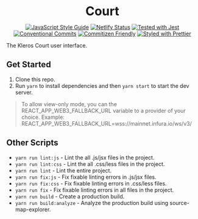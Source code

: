 <p align="center">
  <b style="font-size: 32px;">Court</b>
</p>

<p align="center">
  <a href="https://standardjs.com"><img src="https://img.shields.io/badge/code_style-standard-brightgreen.svg" alt="JavaScript Style Guide"></a>
  <a href="https://app.netlify.com/sites/kleros-court/deploys"><img src="https://api.netlify.com/api/v1/badges/9d473c79-3afe-4acd-8d2c-1715aea70357/deploy-status" alt="Netlify Status"></a>
  <a href="https://github.com/facebook/jest"><img src="https://img.shields.io/badge/tested_with-jest-99424f.svg" alt="Tested with Jest"></a>
  <a href="https://conventionalcommits.org"><img src="https://img.shields.io/badge/Conventional%20Commits-1.0.0-yellow.svg" alt="Conventional Commits"></a>
  <a href="http://commitizen.github.io/cz-cli/"><img src="https://img.shields.io/badge/commitizen-friendly-brightgreen.svg" alt="Commitizen Friendly"></a>
  <a href="https://github.com/prettier/prettier"><img src="https://img.shields.io/badge/styled_with-prettier-ff69b4.svg" alt="Styled with Prettier"></a>
</p>

The Kleros Court user interface.

## Get Started

1.  Clone this repo.
2.  Run `yarn` to install dependencies and then `yarn start` to start the dev server.

> To allow view-only mode, you can the REACT_APP_WEB3_FALLBACK_URL variable to a provider of your choice. Example: REACT_APP_WEB3_FALLBACK_URL=wss://mainnet.infura.io/ws/v3/<api-key>

## Other Scripts

- `yarn run lint:js` - Lint the all .js/jsx files in the project.
- `yarn run lint:css` - Lint the all .css/less files in the project.
- `yarn run lint` - Lint the entire project.
- `yarn run fix:js` - Fix fixable linting errors in .js/jsx files.
- `yarn run fix:css` - Fix fixable linting errors in .css/less files.
- `yarn run fix` - Fix fixable linting errors in all files in the project.
- `yarn run build` - Create a production build.
- `yarn run build:analyze` - Analyze the production build using source-map-explorer.
